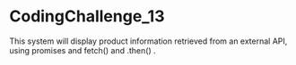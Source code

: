 # CodingChallenge_13

This system will display product information retrieved from an external API, using promises and fetch() and .then() .